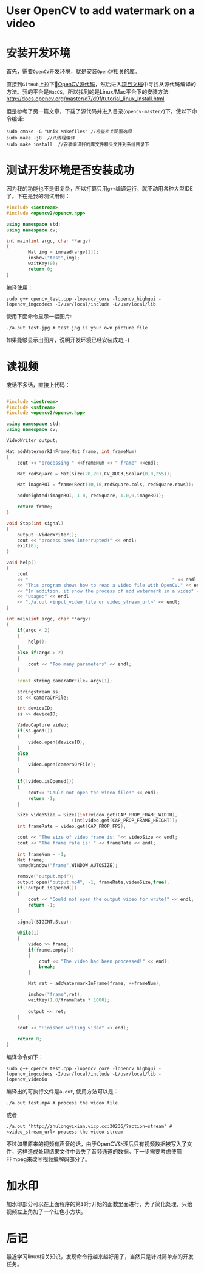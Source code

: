 # User OpenCV to add watermark on a video

# 安装开发环境

首先，需要`OpenCV`开发环境，就是安装`OpenCV`相关的库。

直接到`GitHub`上拉下[OpenCV源代码](https://github.com/opencv/opencv)，然后进入[项目文档](http://docs.opencv.org/master/)中寻找从源代码编译的方法。我的平台是`MacOS`，所以找到的是Linux/Mac平台下的安装方法: <http://docs.opencv.org/master/d7/d9f/tutorial_linux_install.html>

但是参考了另一篇文章，下载了源代码并进入目录(`opencv-master/`)下，使以下命令编译:

```
sudo cmake -G "Unix Makefiles" //检查相关配置选项
sudo make -j8  //八线程编译
sudo make install  //安装编译好的库文件和头文件到系统目录下
```

# 测试开发环境是否安装成功

因为我的功能也不是很复杂，所以打算只用`g++`编译运行，就不动用各种大型IDE了。下在是我的测试用例：

```cpp
#include <iostream>
#include <opencv2/opencv.hpp>

using namespace std;
using namespace cv;

int main(int argc, char **argv)
{
        Mat img = imread(argv[1]);
        imshow("test",img);
        waitKey(0);
        return 0;
}
```

编译使用：

```
sudo g++ opencv_test.cpp -lopencv_core -lopencv_highgui -lopencv_imgcodecs -I/usr/local/include -L/usr/local/lib
```
使用下面命令显示一幅图片:

```
./a.out test.jpg # test.jpg is your own picture file
```
如果能够显示出图片，说明开发环境已经安装成功;-)

# 读视频

废话不多话，直接上代码：

```cpp

#include <iostream>
#include <sstream>
#include <opencv2/opencv.hpp>

using namespace std;
using namespace cv;

VideoWriter output;

Mat addWatermarkInFrame(Mat frame, int frameNum)
{
	cout << "processing " <<frameNum << " frame" <<endl; 

	Mat redSquare = Mat(Size(20,20),CV_8UC3,Scalar(0,0,255));

	Mat imageROI = frame(Rect(10,10,redSquare.cols, redSquare.rows));

	addWeighted(imageROI, 1.0, redSquare, 1.0,0,imageROI);	

	return frame;
}

void Stop(int signal)
{	
	output.~VideoWriter();
	cout << "process been interrupted!" << endl;
	exit(0);
}

void help()
{
	cout
	<< "-----------------------------------------------------" << endl
	<< "This program shows how to read a video file with OpenCV." << endl
	<< "In addition, it show the process of add watermark in a video" << endl
	<< "Usage:" << endl
	<< "./a.out <input_video_file or video_stream_url>" << endl;
}

int main(int argc, char **argv)
{
	if(argc < 2)
	{
		help();
	}
	else if(argc > 2)
	{
		cout << "Too many parameters" << endl;
	}

	const string cameraOrFile= argv[1];

	stringstream ss;
	ss << cameraOrFile;

	int deviceID;
	ss >> deviceID;

	VideoCapture video;
	if(ss.good())
	{
		video.open(deviceID);
	}
	else
	{
		video.open(cameraOrFile);
	}

	if(!video.isOpened())
	{
		cout<< "Could not open the video file!" << endl;
		return -1;
	}

	Size videoSize = Size((int)video.get(CAP_PROP_FRAME_WIDTH),
						(int)video.get(CAP_PROP_FRAME_HEIGHT));
	int frameRate = video.get(CAP_PROP_FPS);

	cout << "The size of video frame is: "<< videoSize << endl;
	cout << "The frame rate is: " << frameRate << endl;	
		
	int frameNum = -1;
	Mat frame;
	namedWindow("frame",WINDOW_AUTOSIZE);

	remove("output.mp4");
	output.open("output.mp4", -1, frameRate,videoSize,true);
	if(!output.isOpened())
	{
		cout << "Could not open the output video for write!" << endl;
		return -1;
	}
	
	signal(SIGINT,Stop);

	while(1)
	{
		video >> frame;
		if(frame.empty())
		{
			cout << "The video had been processed!" << endl;
			break;
		}

		Mat ret = addWatermarkInFrame(frame, ++frameNum);

		imshow("frame",ret);
		waitKey(1.0/frameRate * 1000);
		
		output << ret;
	}

	cout << "Finished writing video" << endl;

	return 0;
}

```

编译命令如下：

```
sudo g++ opencv_test.cpp -lopencv_core -lopencv_highgui -lopencv_imgcodecs -I/usr/local/include -L/usr/local/lib -lopencv_videoio
```

编译出的可执行文件是`a.out`, 使用方法可以是：

```
./a.out test.mp4 # process the video file

```

或者

```
./a.out "http://zhulongyixian.vicp.cc:30236/?action=stream" # <video_stream_url> process the video stream
```

不过如果原来的视频有声音的话，由于OpenCV处理后只有视频数据被写入了文件，这样造成处理结果文件中丢失了音频通道的数据。下一步需要考虑使用FFmpeg来改写视频编解码部分了。

# 加水印

加水印部分可以在上面程序的第`10`行开始的函数里面进行，为了简化处理，只给视频左上角加了一个红色小方块。

# 后记

最近学习linux相关知识，发现命令行越来越好用了，当然只是针对简单点的开发任务。


